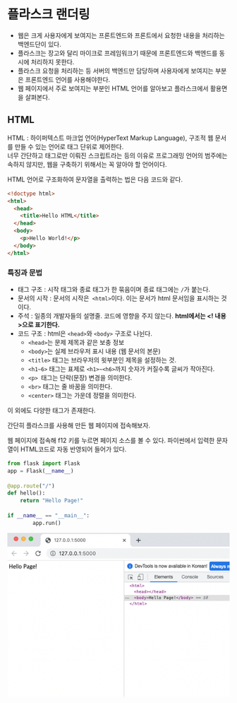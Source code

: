 # 플라스크 랜더링
- 웹은 크게 사용자에게 보여지는 프론트엔드와 프론트에서 요청한 내용을 처리하는 백엔드단이 있다.
- 플라스크는 장고와 달리 마이크로 프레임워크기 때문에 프론트엔드와 백엔드를 동시에 처리하지 못한다.
- 플라스크 요청을 처리하는 등 서버의 백엔드만 담당하며 사용자에게 보여지는 부분은 프론트엔드 언어를 사용해야한다.
- 웹 페이지에서 주로 보여지는 부분인 HTML 언어를 알아보고 플라스크에서 활용면을 살펴본다. 


## HTML
HTML : 하이퍼텍스트 마크업 언어(HyperText Markup Language), 구조적 웹 문서를 만들 수 있는 언어로 태그 단위로 제어한다.   
너무 간단하고 태그로만 이뤄진 스크립트라는 등의 이유로 프로그래밍 언어의 범주에는 속하지 않지만, 웹을 구축하기 위해서는 꼭 알아야 할 언어이다.   

HTML 언어로 구조화하여 문자열을 출력하는 법은 다음 코드와 같다.

```html
<!doctype html>
<html>
  <head>
    <title>Hello HTML</title>
  </head>
  <body>
    <p>Hello World!</p>
  </body>
</html>
```
### 특징과 문법 
- 태그 구조 : 시작 태그와 종료 태그가 한 묶음이며 종료 태그에는 `/`가 붙는다.
- 문서의 시작 : 문서의 시작은` <html>`이다. 이는 문서가 html 문서임을 표시하는 것이다.
- 주석 : 일종의 개발자들의 설명줄. 코드에 영향을 주지 않는다. **html에서는 <! 내용>으로 표기한다.**
- 코드 구조 : html은 `<head>`와 `<body>` 구조로 나뉜다.
    - `<head>`는 문제 제목과 같은 보충 정보
    - `<body>`는 실제 브라우저 표시 내용 (웹 문서의 본문)
    - `<title>` 태그는 브라우저의 윗부분인 제목을 설정하는 것.
    - `<h1~6>` 태그는 표제로 `<h1>~<h6>`까지 숫자가 커질수록 글씨가 작아진다.
    - `<p> `태그는 단락(문장) 변경을 의미한다.
    - `<br>` 태그는 줄 바꿈을 의미한다.
    - `<center>` 태그는 가운데 정렬을 의미한다.

이 외에도 다양한 태그가 존재한다.  

간단히 플라스크를 사용해 만든 웹 페이지에 접속해보자.   

웹 페이지에 접속해 f12  키를 누르면 페이지 소스를 볼 수 있다. 파이썬에서 입력한 문자열이 HTML코드로 자동 반영되어 들어가 있다.  

```python
from flask import Flask
app = Flask(__name__)

@app.route("/")
def hello():
	return "Hello Page!"

if __name__ == "__main__":
		app.run()
```
![html](images/HTML.png)